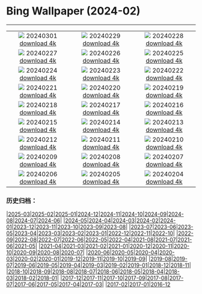 # Bing Wallpaper (2024-02)
**************
| | | |
| :----: | :----: | :----: |
| ![](https://www.bing.com/th?id=OHR.LeapingSquirrel_EN-CA7454002692_1920x1080.jpg) 20240301 [download 4k](https://www.bing.com/th?id=OHR.LeapingSquirrel_EN-CA7454002692_UHD.jpg) | ![](https://www.bing.com/th?id=OHR.BamburghCastleUK_EN-CA8209720771_1920x1080.jpg) 20240229 [download 4k](https://www.bing.com/th?id=OHR.BamburghCastleUK_EN-CA8209720771_UHD.jpg) | ![](https://www.bing.com/th?id=OHR.PolarBearCubs_EN-CA5276612628_1920x1080.jpg) 20240228 [download 4k](https://www.bing.com/th?id=OHR.PolarBearCubs_EN-CA5276612628_UHD.jpg) |
| ![](https://www.bing.com/th?id=OHR.GrandCanyonWinter_EN-CA4125464970_1920x1080.jpg) 20240227 [download 4k](https://www.bing.com/th?id=OHR.GrandCanyonWinter_EN-CA4125464970_UHD.jpg) | ![](https://www.bing.com/th?id=OHR.MtPrevostDuncan_EN-CA3290198869_1920x1080.jpg) 20240226 [download 4k](https://www.bing.com/th?id=OHR.MtPrevostDuncan_EN-CA3290198869_UHD.jpg) | ![](https://www.bing.com/th?id=OHR.AlmondBloom_EN-CA1288392326_1920x1080.jpg) 20240225 [download 4k](https://www.bing.com/th?id=OHR.AlmondBloom_EN-CA1288392326_UHD.jpg) |
| ![](https://www.bing.com/th?id=OHR.HaghartsinMonastery_EN-CA4755376213_1920x1080.jpg) 20240224 [download 4k](https://www.bing.com/th?id=OHR.HaghartsinMonastery_EN-CA4755376213_UHD.jpg) | ![](https://www.bing.com/th?id=OHR.BrightonBoxes_EN-CA0231330528_1920x1080.jpg) 20240223 [download 4k](https://www.bing.com/th?id=OHR.BrightonBoxes_EN-CA0231330528_UHD.jpg) | ![](https://www.bing.com/th?id=OHR.YosemiteFirefall_EN-CA1150407623_1920x1080.jpg) 20240222 [download 4k](https://www.bing.com/th?id=OHR.YosemiteFirefall_EN-CA1150407623_UHD.jpg) |
| ![](https://www.bing.com/th?id=OHR.PeakDistrictNP_EN-CA0602730401_1920x1080.jpg) 20240221 [download 4k](https://www.bing.com/th?id=OHR.PeakDistrictNP_EN-CA0602730401_UHD.jpg) | ![](https://www.bing.com/th?id=OHR.TajoRiver_EN-CA7817370984_1920x1080.jpg) 20240220 [download 4k](https://www.bing.com/th?id=OHR.TajoRiver_EN-CA7817370984_UHD.jpg) | ![](https://www.bing.com/th?id=OHR.DominicaWhales_EN-CA6901378196_1920x1080.jpg) 20240219 [download 4k](https://www.bing.com/th?id=OHR.DominicaWhales_EN-CA6901378196_UHD.jpg) |
| ![](https://www.bing.com/th?id=OHR.HalbinselJasmund_EN-CA5327600383_1920x1080.jpg) 20240218 [download 4k](https://www.bing.com/th?id=OHR.HalbinselJasmund_EN-CA5327600383_UHD.jpg) | ![](https://www.bing.com/th?id=OHR.BackyardBird_EN-CA9775079263_1920x1080.jpg) 20240217 [download 4k](https://www.bing.com/th?id=OHR.BackyardBird_EN-CA9775079263_UHD.jpg) | ![](https://www.bing.com/th?id=OHR.HippopotamusDay_EN-CA3448449315_1920x1080.jpg) 20240216 [download 4k](https://www.bing.com/th?id=OHR.HippopotamusDay_EN-CA3448449315_UHD.jpg) |
| ![](https://www.bing.com/th?id=OHR.BowingCrane_EN-CA2979553656_1920x1080.jpg) 20240215 [download 4k](https://www.bing.com/th?id=OHR.BowingCrane_EN-CA2979553656_UHD.jpg) | ![](https://www.bing.com/th?id=OHR.MarignyBeads_EN-CA1889405550_1920x1080.jpg) 20240214 [download 4k](https://www.bing.com/th?id=OHR.MarignyBeads_EN-CA1889405550_UHD.jpg) | ![](https://www.bing.com/th?id=OHR.GiantTortoise_EN-CA0647448469_1920x1080.jpg) 20240213 [download 4k](https://www.bing.com/th?id=OHR.GiantTortoise_EN-CA0647448469_UHD.jpg) |
| ![](https://www.bing.com/th?id=OHR.FolegandrosGreece_EN-CA9478453572_1920x1080.jpg) 20240212 [download 4k](https://www.bing.com/th?id=OHR.FolegandrosGreece_EN-CA9478453572_UHD.jpg) | ![](https://www.bing.com/th?id=OHR.ChineseNYParade_EN-CA8193422091_1920x1080.jpg) 20240211 [download 4k](https://www.bing.com/th?id=OHR.ChineseNYParade_EN-CA8193422091_UHD.jpg) | ![](https://www.bing.com/th?id=OHR.PegadungRocks_EN-CA1944880628_1920x1080.jpg) 20240210 [download 4k](https://www.bing.com/th?id=OHR.PegadungRocks_EN-CA1944880628_UHD.jpg) |
| ![](https://www.bing.com/th?id=OHR.MtHoodOregon_EN-CA4458868395_1920x1080.jpg) 20240209 [download 4k](https://www.bing.com/th?id=OHR.MtHoodOregon_EN-CA4458868395_UHD.jpg) | ![](https://www.bing.com/th?id=OHR.StJamesPool_EN-CA4005235851_1920x1080.jpg) 20240208 [download 4k](https://www.bing.com/th?id=OHR.StJamesPool_EN-CA4005235851_UHD.jpg) | ![](https://www.bing.com/th?id=OHR.LakeTahoeRock_EN-CA0439655696_1920x1080.jpg) 20240207 [download 4k](https://www.bing.com/th?id=OHR.LakeTahoeRock_EN-CA0439655696_UHD.jpg) |
| ![](https://www.bing.com/th?id=OHR.WesternMonarchs_EN-CA8984177502_1920x1080.jpg) 20240206 [download 4k](https://www.bing.com/th?id=OHR.WesternMonarchs_EN-CA8984177502_UHD.jpg) | ![](https://www.bing.com/th?id=OHR.DevetashkaCave_EN-CA8463876587_1920x1080.jpg) 20240205 [download 4k](https://www.bing.com/th?id=OHR.DevetashkaCave_EN-CA8463876587_UHD.jpg) | ![](https://www.bing.com/th?id=OHR.VeniceCarnival_EN-CA6952595952_1920x1080.jpg) 20240204 [download 4k](https://www.bing.com/th?id=OHR.VeniceCarnival_EN-CA6952595952_UHD.jpg) |

### 历史归档：

|[2025-03](/../2025-03/2025-03.md)|[2025-02](/../2025-02/2025-02.md)|[2025-01](/../2025-01/2025-01.md)|[2024-12](/../2024-12/2024-12.md)|[2024-11](/../2024-11/2024-11.md)|[2024-10](/../2024-10/2024-10.md)|[2024-09](/../2024-09/2024-09.md)|[2024-08](/../2024-08/2024-08.md)|[2024-07](/../2024-07/2024-07.md)|[2024-06](/../2024-06/2024-06.md)|
|[2024-05](/../2024-05/2024-05.md)|[2024-04](/../2024-04/2024-04.md)|[2024-03](/../2024-03/2024-03.md)|[2024-02](/2024-02.md)|[2024-01](/../2024-01/2024-01.md)|[2023-12](/../2023-12/2023-12.md)|[2023-11](/../2023-11/2023-11.md)|[2023-10](/../2023-10/2023-10.md)|[2023-09](/../2023-09/2023-09.md)|[2023-08](/../2023-08/2023-08.md)|
|[2023-07](/../2023-07/2023-07.md)|[2023-06](/../2023-06/2023-06.md)|[2023-05](/../2023-05/2023-05.md)|[2023-04](/../2023-04/2023-04.md)|[2023-03](/../2023-03/2023-03.md)|[2023-02](/../2023-02/2023-02.md)|[2023-01](/../2023-01/2023-01.md)|[2022-12](/../2022-12/2022-12.md)|[2022-11](/../2022-11/2022-11.md)|[2022-10](/../2022-10/2022-10.md)|
|[2022-09](/../2022-09/2022-09.md)|[2022-08](/../2022-08/2022-08.md)|[2022-07](/../2022-07/2022-07.md)|[2022-06](/../2022-06/2022-06.md)|[2022-05](/../2022-05/2022-05.md)|[2022-04](/../2022-04/2022-04.md)|[2021-08](/../2021-08/2021-08.md)|[2021-07](/../2021-07/2021-07.md)|[2021-06](/../2021-06/2021-06.md)|[2021-05](/../2021-05/2021-05.md)|
|[2021-04](/../2021-04/2021-04.md)|[2021-03](/../2021-03/2021-03.md)|[2021-02](/../2021-02/2021-02.md)|[2021-01](/../2021-01/2021-01.md)|[2020-12](/../2020-12/2020-12.md)|[2020-11](/../2020-11/2020-11.md)|[2020-10](/../2020-10/2020-10.md)|[2020-09](/../2020-09/2020-09.md)|[2020-08](/../2020-08/2020-08.md)|[2020-07](/../2020-07/2020-07.md)|
|[2020-06](/../2020-06/2020-06.md)|[2020-05](/../2020-05/2020-05.md)|[2020-04](/../2020-04/2020-04.md)|[2020-03](/../2020-03/2020-03.md)|[2020-02](/../2020-02/2020-02.md)|[2020-01](/../2020-01/2020-01.md)|[2019-12](/../2019-12/2019-12.md)|[2019-11](/../2019-11/2019-11.md)|[2019-10](/../2019-10/2019-10.md)|[2019-09](/../2019-09/2019-09.md)|
|[2019-08](/../2019-08/2019-08.md)|[2019-07](/../2019-07/2019-07.md)|[2019-06](/../2019-06/2019-06.md)|[2019-05](/../2019-05/2019-05.md)|[2019-04](/../2019-04/2019-04.md)|[2019-03](/../2019-03/2019-03.md)|[2019-02](/../2019-02/2019-02.md)|[2019-01](/../2019-01/2019-01.md)|[2018-12](/../2018-12/2018-12.md)|[2018-11](/../2018-11/2018-11.md)|
|[2018-10](/../2018-10/2018-10.md)|[2018-09](/../2018-09/2018-09.md)|[2018-08](/../2018-08/2018-08.md)|[2018-07](/../2018-07/2018-07.md)|[2018-06](/../2018-06/2018-06.md)|[2018-05](/../2018-05/2018-05.md)|[2018-04](/../2018-04/2018-04.md)|[2018-03](/../2018-03/2018-03.md)|[2018-02](/../2018-02/2018-02.md)|[2018-01](/../2018-01/2018-01.md)|
|[2017-12](/../2017-12/2017-12.md)|[2017-11](/../2017-11/2017-11.md)|[2017-10](/../2017-10/2017-10.md)|[2017-09](/../2017-09/2017-09.md)|[2017-08](/../2017-08/2017-08.md)|[2017-07](/../2017-07/2017-07.md)|[2017-06](/../2017-06/2017-06.md)|[2017-05](/../2017-05/2017-05.md)|[2017-04](/../2017-04/2017-04.md)|[2017-03](/../2017-03/2017-03.md)|
|[2017-02](/../2017-02/2017-02.md)|[2017-01](/../2017-01/2017-01.md)|[2016-12](/../2016-12/2016-12.md)